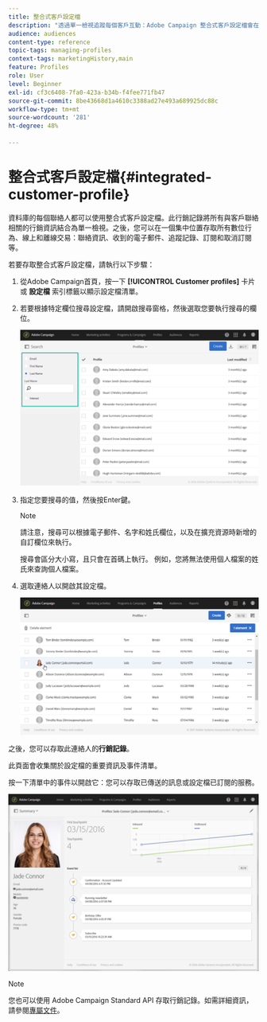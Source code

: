 ```yaml
---
title: 整合式客戶設定檔
description: "透過單一檢視追蹤每個客戶互動：Adobe Campaign 整合式客戶設定檔會在整個客戶生命週期中更新。"
audience: audiences
content-type: reference
topic-tags: managing-profiles
context-tags: marketingHistory,main
feature: Profiles
role: User
level: Beginner
exl-id: cf3c6408-7fa0-423a-b34b-f4fee771fb47
source-git-commit: 8be43668d1a4610c3388ad27e493a689925dc88c
workflow-type: tm+mt
source-wordcount: '281'
ht-degree: 48%

---
```


# 整合式客戶設定檔{#integrated-customer-profile}

資料庫的每個聯絡人都可以使用整合式客戶設定檔。此行銷記錄將所有與客戶聯絡相關的行銷資訊結合為單一檢視。之後，您可以在一個集中位置存取所有數位行為、線上和離線交易：聯絡資訊、收到的電子郵件、追蹤記錄、訂閱和取消訂閱等。

若要存取整合式客戶設定檔，請執行以下步驟：

1. 從Adobe Campaign首頁，按一下 **[!UICONTROL Customer profiles]** 卡片或 **設定檔** 索引標籤以顯示設定檔清單。

1. 若要根據特定欄位搜尋設定檔，請開啟搜尋窗格，然後選取您要執行搜尋的欄位。


   ![](assets/profile-search.png)

1. 指定您要搜尋的值，然後按Enter鍵。

   >[!NOTE]
   >
   >請注意，搜尋可以根據電子郵件、名字和姓氏欄位，以及在擴充資源時新增的自訂欄位來執行。
   >
   >搜尋會區分大小寫，且只會在首碼上執行。 例如，您將無法使用個人檔案的姓氏來查詢個人檔案。

1. 選取連絡人以開啟其設定檔。

   ![](assets/mkt_hist_access.png)

之後，您可以存取此連絡人的&#x200B;**行銷記錄**。

此頁面會收集關於設定檔的重要資訊及事件清單。

按一下清單中的事件以開啟它：您可以存取已傳送的訊息或設定檔已訂閱的服務。

![](assets/mkt_hist_view.png)

>[!NOTE]
>
>您也可以使用 Adobe Campaign Standard API 存取行銷記錄。如需詳細資訊，請參閱[專屬文件](../../api/using/interacting-with-marketing-history.md)。
